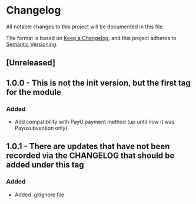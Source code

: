 # Changelog
All notable changes to this project will be documented in this file.

The format is based on [Keep a Changelog](https://keepachangelog.com/en/1.0.0/),
and this project adheres to [Semantic Versioning](https://semver.org/spec/v2.0.0.html).

## [Unreleased]


## 1.0.0 - This is not the init version, but the first tag for the module
### Added
- Add compatibility with PayU payment method (up until now it was Payusubvention only)


## 1.0.1 - There are updates that have not been recorded via the CHANGELOG that should be added under this tag
### Added
- Added .gitignore file